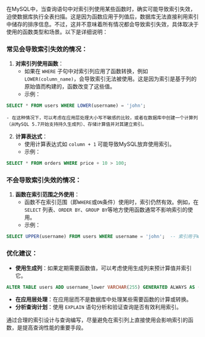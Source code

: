 在MySQL中，当查询语句中对索引列使用某些函数时，确实可能导致索引失效，迫使数据库执行全表扫描。这是因为函数应用于列值后，数据库无法直接利用索引中储存的排序信息。不过，这并不意味着所有情况都会导致索引失效，具体取决于使用的函数类型和场景。以下是详细说明：

### 常见会导致索引失效的情况：
1. **对索引列使用函数**：
    - 如果在 `WHERE` 子句中对索引列应用了函数转换，例如 `LOWER(column_name)`，会导致索引无法被使用。这是因为索引是基于列的原始值而构建的，函数改变了这些值。
    - 示例：

```sql
SELECT * FROM users WHERE LOWER(username) = 'john';
```

    - 在这种情况下，可以考虑在应用层处理大小写不敏感的比较，或者在数据库中创建一个计算列（从MySQL 5.7开始支持持久生成列）、存储计算值并对其建立索引。
2. **计算表达式**：
    - 使用计算表达式如 `column + 1` 可能导致MySQL放弃使用索引。
    - 示例：

```sql
SELECT * FROM orders WHERE price + 10 > 100;
```

### 不会导致索引失效的情况：
1. **函数在索引范围之外使用**：
    - 函数不在索引范围（即`WHERE`或`ON`条件）使用时，索引仍然有效。例如，在 `SELECT` 列表、`ORDER BY`、`GROUP BY`等地方使用函数通常不影响索引的使用。
    - 示例：

```sql
SELECT UPPER(username) FROM users WHERE username = 'john';  -- 索引用于WHERE子句
```

### 优化建议：
+ **使用生成列**：如果定期需要函数值，可以考虑使用生成列来预计算值并索引它。

```sql
ALTER TABLE users ADD username_lower VARCHAR(255) GENERATED ALWAYS AS (LOWER(username)) STORED, ADD INDEX (username_lower);
```

+ **在应用层处理**：在应用层而不是数据库中处理某些需要函数的计算或转换。
+ **分析查询计划**：使用 `EXPLAIN` 语句分析和验证查询是否有效利用索引。

通过合理的索引设计与查询编写，尽量避免在索引列上直接使用会影响索引的函数，是提高查询性能的重要手段。

